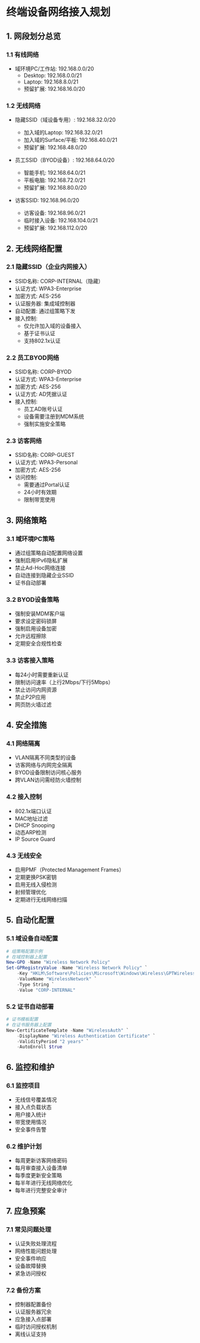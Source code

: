 # 终端设备网络接入规划

## 1. 网段划分总览

### 1.1 有线网络
- 域环境PC/工作站: 192.168.0.0/20
  * Desktop: 192.168.0.0/21
  * Laptop: 192.168.8.0/21
  * 预留扩展: 192.168.16.0/20

### 1.2 无线网络
- 隐藏SSID（域设备专用）: 192.168.32.0/20
  * 加入域的Laptop: 192.168.32.0/21
  * 加入域的Surface/平板: 192.168.40.0/21
  * 预留扩展: 192.168.48.0/20

- 员工SSID（BYOD设备）: 192.168.64.0/20
  * 智能手机: 192.168.64.0/21
  * 平板电脑: 192.168.72.0/21
  * 预留扩展: 192.168.80.0/20

- 访客SSID: 192.168.96.0/20
  * 访客设备: 192.168.96.0/21
  * 临时接入设备: 192.168.104.0/21
  * 预留扩展: 192.168.112.0/20

## 2. 无线网络配置

### 2.1 隐藏SSID（企业内网接入）
- SSID名称: CORP-INTERNAL（隐藏）
- 认证方式: WPA3-Enterprise
- 加密方式: AES-256
- 认证服务器: 集成域控制器
- 自动配置: 通过组策略下发
- 接入控制:
  * 仅允许加入域的设备接入
  * 基于证书认证
  * 支持802.1x认证

### 2.2 员工BYOD网络
- SSID名称: CORP-BYOD
- 认证方式: WPA3-Enterprise
- 加密方式: AES-256
- 认证方式: AD凭据认证
- 接入控制:
  * 员工AD账号认证
  * 设备需要注册到MDM系统
  * 强制实施安全策略

### 2.3 访客网络
- SSID名称: CORP-GUEST
- 认证方式: WPA3-Personal
- 加密方式: AES-256
- 访问控制:
  * 需要通过Portal认证
  * 24小时有效期
  * 限制带宽使用

## 3. 网络策略

### 3.1 域环境PC策略
- 通过组策略自动配置网络设置
- 强制启用IPv6隐私扩展
- 禁止Ad-Hoc网络连接
- 自动连接到隐藏企业SSID
- 证书自动部署

### 3.2 BYOD设备策略
- 强制安装MDM客户端
- 要求设定密码锁屏
- 强制启用设备加密
- 允许远程擦除
- 定期安全合规性检查

### 3.3 访客接入策略
- 每24小时需要重新认证
- 限制访问速率（上行2Mbps/下行5Mbps）
- 禁止访问内网资源
- 禁止P2P应用
- 网页防火墙过滤

## 4. 安全措施

### 4.1 网络隔离
- VLAN隔离不同类型的设备
- 访客网络与内网完全隔离
- BYOD设备限制访问核心服务
- 跨VLAN访问需经防火墙控制

### 4.2 接入控制
- 802.1x端口认证
- MAC地址过滤
- DHCP Snooping
- 动态ARP检测
- IP Source Guard

### 4.3 无线安全
- 启用PMF（Protected Management Frames）
- 定期更换PSK密钥
- 启用无线入侵检测
- 射频管理优化
- 定期进行无线网络扫描

## 5. 自动化配置

### 5.1 域设备自动配置
```powershell
# 组策略配置示例
# 在域控制器上配置
New-GPO -Name "Wireless Network Policy"
Set-GPRegistryValue -Name "Wireless Network Policy" `
    -Key "HKLM\Software\Policies\Microsoft\Windows\Wireless\GPTWirelessPolicy" `
    -ValueName "WirelessNetwork" `
    -Type String `
    -Value "CORP-INTERNAL"
```

### 5.2 证书自动部署
```powershell
# 证书模板配置
# 在证书服务器上配置
New-CertificateTemplate -Name "WirelessAuth" `
    -DisplayName "Wireless Authentication Certificate" `
    -ValidityPeriod "2 years" `
    -AutoEnroll $true
```

## 6. 监控和维护

### 6.1 监控项目
- 无线信号覆盖情况
- 接入点负载状态
- 用户接入统计
- 带宽使用情况
- 安全事件告警

### 6.2 维护计划
- 每周更新访客网络密码
- 每月审查接入设备清单
- 每季度更新安全策略
- 每半年进行无线网络优化
- 每年进行完整安全审计

## 7. 应急预案

### 7.1 常见问题处理
- 认证失败处理流程
- 网络性能问题处理
- 安全事件响应
- 设备故障替换
- 紧急访问授权

### 7.2 备份方案
- 控制器配置备份
- 认证服务器冗余
- 应急接入点部署
- 临时访问授权机制
- 离线认证支持